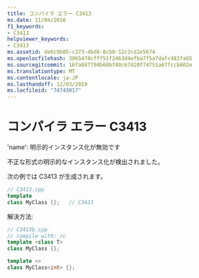 ```yaml
---
title: コンパイラ エラー C3413
ms.date: 11/04/2016
f1_keywords:
- C3413
helpviewer_keywords:
- C3413
ms.assetid: de6c9b05-c373-4bd8-8cb0-12c2cd2e5674
ms.openlocfilehash: 3065478cfff51f2463d4efba7f5a7dafc482fa65
ms.sourcegitcommit: 16fa847794b60bf40c67d20f74751a67fccb602e
ms.translationtype: MT
ms.contentlocale: ja-JP
ms.lasthandoff: 12/03/2019
ms.locfileid: "74743017"
---
```

# <a name="compiler-error-c3413"></a>コンパイラ エラー C3413

'name': 明示的インスタンス化が無効です

不正な形式の明示的なインスタンス化が検出されました。

次の例では C3413 が生成されます。

```cpp
// C3413.cpp
template
class MyClass {};   // C3413
```

解決方法:

```cpp
// C3413b.cpp
// compile with: /c
template <class T>
class MyClass {};

template <>
class MyClass<int> {};
```
